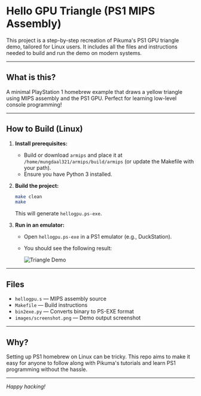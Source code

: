 # Hello GPU Triangle (PS1 MIPS Assembly)

This project is a step-by-step recreation of Pikuma's PS1 GPU triangle demo, tailored for Linux users. It includes all the files and instructions needed to build and run the demo on modern systems.

---

## What is this?
A minimal PlayStation 1 homebrew example that draws a yellow triangle using MIPS assembly and the PS1 GPU. Perfect for learning low-level console programming!

---

## How to Build (Linux)

1. **Install prerequisites:**
   - Build or download `armips` and place it at `/home/mungdaal321/armips/build/armips` (or update the Makefile with your path).
   - Ensure you have Python 3 installed.

2. **Build the project:**
   ```bash
   make clean
   make
   ```
   This will generate `hellogpu.ps-exe`.

3. **Run in an emulator:**
   - Open `hellogpu.ps-exe` in a PS1 emulator (e.g., DuckStation).
   - You should see the following result:

     ![Triangle Demo](images/screenshot.png)

---

## Files
- `hellogpu.s` — MIPS assembly source
- `Makefile` — Build instructions
- `bin2exe.py` — Converts binary to PS-EXE format
- `images/screenshot.png` — Demo output screenshot

---

## Why?
Setting up PS1 homebrew on Linux can be tricky. This repo aims to make it easy for anyone to follow along with Pikuma's tutorials and learn PS1 programming without the hassle.

---

*Happy hacking!*
